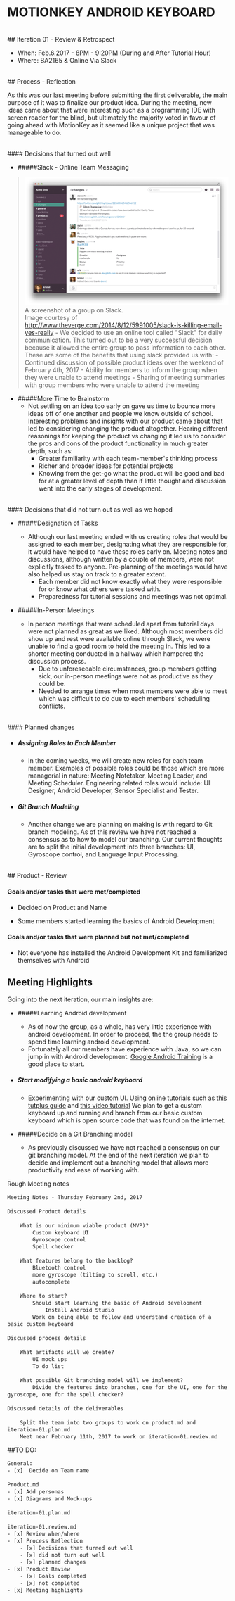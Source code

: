 # MOTIONKEY ANDROID KEYBOARD
<br />
## Iteration 01 - Review & Retrospect

 * When: Feb.6.2017 - 8PM - 9:20PM (During and After Tutorial Hour)
 * Where: BA2165 & Online Via Slack

<br />
## Process - Reflection

As this was our last meeting before submitting the first deliverable, the main purpose of it was to finalize our product idea. During the meeting, new ideas came about that were interesting such as a programming IDE with screen reader for the blind, but ultimately the majority voted in favour of going ahead with MotionKey as it seemed like a unique project that was manageable to do.

<br />
#### Decisions that turned out well
 
- #####Slack - Online Team Messaging
>![Slack](./artifacts/deliverable_1/images/slack-desktop.png  "Slack")<br />
>A screenshot of a group on Slack.<br />
>Image courtesy of http://www.theverge.com/2014/8/12/5991005/slack-is-killing-email-yes-really
	- We decided to use an online tool called "Slack" for daily communication. This turned out to be a very successful decision because it allowed the entire group to pass information to each other. These are some of the benefits that using slack provided us with:
		- Continued discussion of possible product ideas over the weekend of February 4th, 2017
		- Ability for members to inform the group when they were unable to attend meetings
		- Sharing of meeting summaries with group members who were unable to attend the meeting

- #####More Time to Brainstorm
	- Not settling on an idea too early on gave us time to bounce more ideas off of one another and people we know outside of school. Interesting problems and insights with our product came about that led to considering changing the product altogether. Hearing different reasonings for keeping the product vs changing it led us to consider the pros and cons of the product functionality in much greater depth, such as:
		- Greater familiarity with each team-member's thinking process
		- Richer and broader ideas for potential projects
		- Knowing from the get-go what the product will be good and bad for at a greater level of depth than if little thought and discussion went into the early stages of development.

<br />
#### Decisions that did not turn out as well as we hoped
   
- #####Designation of Tasks
	- Although our last meeting ended with us creating roles that would be assigned to each member, designating what they are responsible for, it would have helped to have these roles early on. Meeting notes and discussions, although written by a couple of members, were not explicitly tasked to anyone. Pre-planning of the meetings would have also helped us stay on track to a greater extent.
		- Each member did not know exactly what they were responsible for or know what others were tasked with.
		- Preparedness for tutorial sessions and meetings was not optimal.
   
- #####In-Person Meetings
	- In person meetings that were scheduled apart from tutorial days were not planned as great as we liked. Although most members did show up and rest were available online through Slack, we were unable to find a good room to hold the meeting in. This led to a shorter meeting conducted in a hallway which hampered the discussion process.
		- Due to unforeseeable circumstances, group members getting sick, our in-person meetings were not as productive as they could be.
		- Needed to arrange times when most members were able to meet which was difficult to do due to each members' scheduling conflicts.

<br />
#### Planned changes
 
- ##### Assigning Roles to Each Member
	- In the coming weeks, we will create new roles for each team member. Examples of possible roles could be those which are more managerial in nature: Meeting Notetaker, Meeting Leader, and Meeting Scheduler. Engineering related roles would include: UI Designer, Android Developer, Sensor Specialist and Tester.

- ##### Git Branch Modeling
	- Another change we are planning on making is with regard to Git branch modeling. As of this review we have not reached a consensus as to how to model our branching. Our current thoughts are to split the initial development into three branches: UI, Gyroscope control, and Language Input Processing.

<br />
## Product - Review

#### Goals and/or tasks that were met/completed

- Decided on Product and Name

- Some members started learning the basics of Android Development

#### Goals and/or tasks that were planned but not met/completed

- Not everyone has installed the Android Development Kit and familiarized themselves with Android

## Meeting Highlights

Going into the next iteration, our main insights are:

- #####Learning Android development
	- As of now the group, as a whole, has very little experience with android development. In order to proceed, the the group needs to spend time learning android development.
	- Fortunately all our members have experience with Java, so we can jump in with Android development. [Google Android Training](https://developer.android.com/training/index.html "Google Android Training") is a good place to start.

- ##### Start modifying a basic android keyboard
	- Experimenting with our custom UI. Using online tutorials such as [this tutplus guide](https://code.tutsplus.com/tutorials/create-a-custom-keyboard-on-android--cms-22615 "this tutplus guide") and [this video tutorial](https://www.youtube.com/watch?v=7nsa7BuoWhU "this video tutorial")
 	We plan to get a custom keyboard up and running and branch from our basic custom keyboard which is open source code that was found on the internet.

- #####Decide on a Git Branching model
	- As previously discussed we have not reached a consensus on our git branching model. At the end of the next iteration we plan to decide and implement out a branching model that allows more productivity and ease of working with.


Rough Meeting notes

	Meeting Notes - Thursday February 2nd, 2017

	Discussed Product details

		What is our minimum viable product (MVP)?
			Custom keyboard UI
			Gyroscope control
			Spell checker

		What features belong to the backlog?
			Bluetooth control
			more gyroscope (tilting to scroll, etc.)
			autocomplete

		Where to start?
			Should start learning the basic of Android development
				Install Android Studio
			Work on being able to follow and understand creation of a basic custom keyboard

	Discussed process details

		What artifacts will we create?
			UI mock ups
			To do list

		What possible Git branching model will we implement?
			Divide the features into branches, one for the UI, one for the gyroscope, one for the spell checker?

	Discussed details of the deliverables

		Split the team into two groups to work on product.md and iteration-01.plan.md
		Meet near February 11th, 2017 to work on iteration-01.review.md


##TO DO:

	General:
	- [x]  Decide on Team name

	Product.md
	- [x] Add personas
	- [x] Diagrams and Mock-ups

	iteration-01.plan.md

	iteration-01.review.md
	- [x] Review when/where
	- [x] Process Reflection
		- [x] Decisions that turned out well
		- [x] did not turn out well
		- [x] planned changes
	- [x] Product Review
		- [x] Goals completed
		- [x] not completed
	- [x] Meeting highlights
